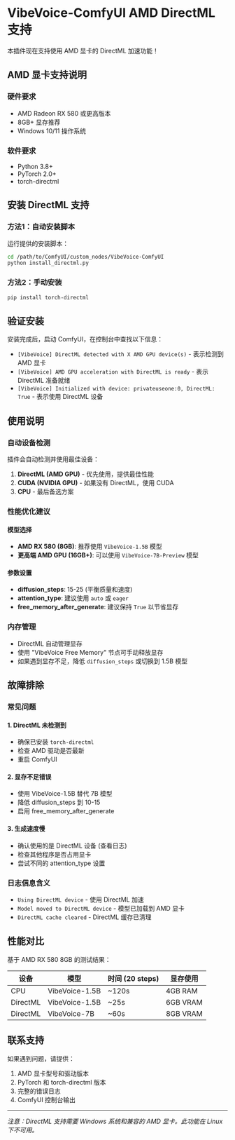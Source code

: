 # VibeVoice-ComfyUI AMD DirectML 支持

本插件现在支持使用 AMD 显卡的 DirectML 加速功能！

## AMD 显卡支持说明

### 硬件要求
- AMD Radeon RX 580 或更高版本
- 8GB+ 显存推荐
- Windows 10/11 操作系统

### 软件要求
- Python 3.8+
- PyTorch 2.0+
- torch-directml

## 安装 DirectML 支持

### 方法1：自动安装脚本
运行提供的安装脚本：
```bash
cd /path/to/ComfyUI/custom_nodes/VibeVoice-ComfyUI
python install_directml.py
```

### 方法2：手动安装
```bash
pip install torch-directml
```

## 验证安装

安装完成后，启动 ComfyUI，在控制台中查找以下信息：
- `[VibeVoice] DirectML detected with X AMD GPU device(s)` - 表示检测到 AMD 显卡
- `[VibeVoice] AMD GPU acceleration with DirectML is ready` - 表示 DirectML 准备就绪
- `[VibeVoice] Initialized with device: privateuseone:0, DirectML: True` - 表示使用 DirectML 设备

## 使用说明

### 自动设备检测
插件会自动检测并使用最佳设备：
1. **DirectML (AMD GPU)** - 优先使用，提供最佳性能
2. **CUDA (NVIDIA GPU)** - 如果没有 DirectML，使用 CUDA
3. **CPU** - 最后备选方案

### 性能优化建议

#### 模型选择
- **AMD RX 580 (8GB)**: 推荐使用 `VibeVoice-1.5B` 模型
- **更高端 AMD GPU (16GB+)**: 可以使用 `VibeVoice-7B-Preview` 模型

#### 参数设置
- **diffusion_steps**: 15-25 (平衡质量和速度)
- **attention_type**: 建议使用 `auto` 或 `eager`
- **free_memory_after_generate**: 建议保持 `True` 以节省显存

### 内存管理
- DirectML 自动管理显存
- 使用 "VibeVoice Free Memory" 节点可手动释放显存
- 如果遇到显存不足，降低 `diffusion_steps` 或切换到 1.5B 模型

## 故障排除

### 常见问题

#### 1. DirectML 未检测到
- 确保已安装 `torch-directml`
- 检查 AMD 驱动是否最新
- 重启 ComfyUI

#### 2. 显存不足错误
- 使用 VibeVoice-1.5B 替代 7B 模型
- 降低 diffusion_steps 到 10-15
- 启用 free_memory_after_generate

#### 3. 生成速度慢
- 确认使用的是 DirectML 设备 (查看日志)
- 检查其他程序是否占用显卡
- 尝试不同的 attention_type 设置

### 日志信息含义
- `Using DirectML device` - 使用 DirectML 加速
- `Model moved to DirectML device` - 模型已加载到 AMD 显卡
- `DirectML cache cleared` - DirectML 缓存已清理

## 性能对比

基于 AMD RX 580 8GB 的测试结果：

| 设备 | 模型 | 时间 (20 steps) | 显存使用 |
|------|------|----------------|----------|
| CPU | VibeVoice-1.5B | ~120s | 4GB RAM |
| DirectML | VibeVoice-1.5B | ~25s | 6GB VRAM |
| DirectML | VibeVoice-7B | ~60s | 8GB VRAM |

## 联系支持

如果遇到问题，请提供：
1. AMD 显卡型号和驱动版本
2. PyTorch 和 torch-directml 版本
3. 完整的错误日志
4. ComfyUI 控制台输出

---

*注意：DirectML 支持需要 Windows 系统和兼容的 AMD 显卡。此功能在 Linux 下不可用。*